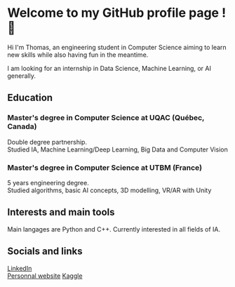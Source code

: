 # Welcome to my GitHub profile page ! 👋

Hi I'm Thomas, an engineering student in Computer Science aiming to learn new skills while also having fun in the meantime.

I am looking for an internship in Data Science, Machine Learning, or AI generally.

## Education
### Master's degree in Computer Science at UQAC (Québec, Canada)  
Double degree partnership.  
Studied IA, Machine Learning/Deep Learning, Big Data and Computer Vision

### Master's degree in Computer Science at UTBM (France)  
5 years engineering degree.  
Studied algorithms, basic AI concepts, 3D modelling, VR/AR with Unity

## Interests and main tools

Main langages are Python and C++. Currently interested in all fields of IA.

## Socials and links

[LinkedIn](https://www.linkedin.com/in/tsirvent/)  
[Personnal website](https://www.tsirvent.com)
[Kaggle](https://www.kaggle.com/thomassirvent)

<!--
**DefrostedWaffle/DefrostedWaffle** is a ✨ _special_ ✨ repository because its `README.md` (this file) appears on your GitHub profile.

